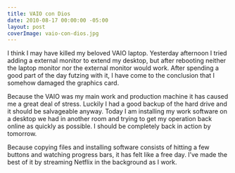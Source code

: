 ```yaml
---
title: VAIO con Dios
date: 2010-08-17 00:00:00 -05:00
layout: post
coverImage: vaio-con-dios.jpg
---
```


I think I may have killed my beloved VAIO laptop. Yesterday afternoon I tried adding a external monitor to extend my desktop, but after rebooting neither the laptop monitor nor the external monitor would work. After spending a good part of the day futzing with it, I have come to the conclusion that I somehow damaged the graphics card.

Because the VAIO was my main work and production machine it has caused me a great deal of stress. Luckily I had a good backup of the hard drive and it should be salvageable anyway. Today I am installing my work software on a desktop we had in another room and trying to get my operation back online as quickly as possible. I should be completely back in action by tomorrow.

Because copying files and installing software consists of hitting a few buttons and watching progress bars, it has felt like a free day. I’ve made the best of it by streaming Netflix in the background as I work.
